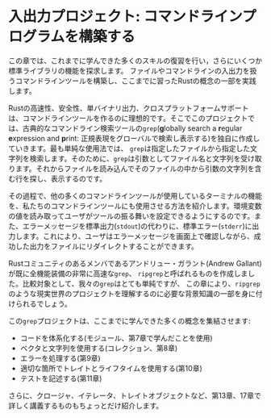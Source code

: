 <!--
# An I/O Project: Building a Command Line Program
-->

# 入出力プロジェクト: コマンドラインプログラムを構築する

<!--
This chapter is a recap of the many skills you’ve learned so far and an
exploration of a few more standard library features. We’ll build a command line
tool that interacts with file and command line input/output to practice some of
the Rust concepts you now have under your belt.
-->

この章では、これまでに学んできた多くのスキルの復習を行い，さらにいくつか標準ライブラリの機能を探求します。
ファイルやコマンドラインの入出力を扱うコマンドラインツールを構築し、ここまでに習ったRustの概念の一部を実践します。

<!--
Rust’s speed, safety, single binary output, and cross-platform support make it
an ideal language for creating command line tools, so for our project, we’ll
make our own version of the classic command line tool `grep` (**g**lobally
search a **r**egular **e**xpression and **p**rint). In the simplest use case,
`grep` searches a specified file for a specified string. To do so, `grep` takes
as its arguments a filename and a string. Then it reads the file, finds lines
in that file that contain the string argument, and prints those lines.
-->

Rustの高速性、安全性、単バイナリ出力、クロスプラットフォームサポートは、コマンドラインツールを作るのに理想的です。そこでこのプロジェクトでは、古典的なコマンドライン検索ツールの`grep`(**g**lobally search a **r**egular **e**xpression and **p**rint: 正規表現をグローバルで検索し表示する)を独自に作成していきます。最も単純な使用法では、
`grep`は指定したファイルから指定した文字列を検索します。そのために、`grep`は引数としてファイル名と文字列を受け取ります。それからファイルを読み込んでそのファイルの中から引数の文字列を含む行を探し、表示するのです。

<!--
Along the way, we’ll show how to make our command line tool use features of the
terminal that many command line tools use. We’ll read the value of an
environment variable to allow the user to configure the behavior of our tool.
We’ll also print to the standard error console stream (`stderr`) instead of
standard output (`stdout`), so, for example, the user can redirect successful
output to a file while still seeing error messages onscreen.
-->

その過程で、他の多くのコマンドラインツールが使用しているターミナルの機能を、私たちのコマンドラインツールにも使用させる方法を紹介します。環境変数の値を読み取ってユーザがツールの振る舞いを設定できるようにするのです。また、エラーメッセージを標準出力(`stdout`)の代わりに、標準エラー(`stderr`)に出力します。これにより、ユーザはエラーメッセージを画面上で確認しながら、成功した出力をファイルにリダイレクトすることができます。

<!--
One Rust community member, Andrew Gallant, has already created a fully
featured, very fast version of `grep`, called `ripgrep`. By comparison, our
version of `grep` will be fairly simple, but this chapter will give you some of
the background knowledge you need to understand a real-world project like
`ripgrep`.
-->

Rustコミュニティのあるメンバであるアンドリュー・ガラント(Andrew Gallant)が既に全機能装備の非常に高速な`grep`、
`ripgrep`と呼ばれるものを作成しました。比較対象として、我々の`grep`はとても単純ですが、
この章により、`ripgrep`のような現実世界のプロジェクトを理解するのに必要な背景知識の一部を身に付けられるでしょう。

<!--
Our `grep` project will combine a number of concepts you’ve learned so far:
-->

この`grep`プロジェクトは、ここまでに学んできた多くの概念を集結させます:

<!--
* Organizing code (using what you learned in modules, Chapter 7)
* Using vectors and strings (collections, Chapter 8)
* Handling errors (Chapter 9)
* Using traits and lifetimes where appropriate (Chapter 10)
* Writing tests (Chapter 11)
-->

* コードを体系化する(モジュール、第7章で学んだことを使用)
* ベクタと文字列を使用する(コレクション、第8章)
* エラーを処理する(第9章)
* 適切な箇所でトレイトとライフタイムを使用する(第10章)
* テストを記述する(第11章)

<!--
We’ll also briefly introduce closures, iterators, and trait objects, which
Chapters 13 and 17 will cover in detail.
-->

さらに、クロージャ、イテレータ、トレイトオブジェクトなど、第13章、17章で詳しく講義するものもちょっとだけ紹介します。
